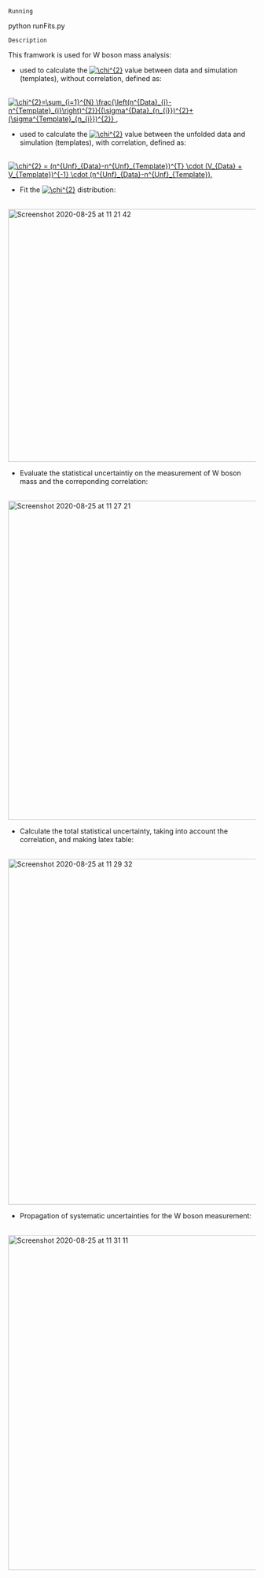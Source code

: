 ```
Running
```
python runFits.py



```
Description
```
This framwork is used for W boson mass analysis:

- used to calculate the <a href="https://www.codecogs.com/eqnedit.php?latex=\chi^{2}" target="_blank"><img src="https://latex.codecogs.com/svg.latex?\chi^{2}" title="\chi^{2}" /></a> value between data and simulation (templates), without correlation, defined as: <br />


              <a href="https://www.codecogs.com/eqnedit.php?latex=\chi^{2}=\sum_{i=1}^{N}&space;\frac{\left(n^{Data}_{i}-n^{Template}_{i}\right)^{2}}{(\sigma^{Data}_{n_{i}})^{2}&plus;(\sigma^{Template}_{n_{i}})^{2}}&space;," target="_blank"><img src="https://latex.codecogs.com/svg.latex?\chi^{2}=\sum_{i=1}^{N}&space;\frac{\left(n^{Data}_{i}-n^{Template}_{i}\right)^{2}}{(\sigma^{Data}_{n_{i}})^{2}&plus;(\sigma^{Template}_{n_{i}})^{2}}&space;," title="\chi^{2}=\sum_{i=1}^{N} \frac{\left(n^{Data}_{i}-n^{Template}_{i}\right)^{2}}{(\sigma^{Data}_{n_{i}})^{2}+(\sigma^{Template}_{n_{i}})^{2}} ," /></a>



- used to calculate the <a href="https://www.codecogs.com/eqnedit.php?latex=\chi^{2}" target="_blank"><img src="https://latex.codecogs.com/svg.latex?\chi^{2}" title="\chi^{2}" /></a> value between the unfolded data and simulation (templates), with correlation, defined as: <br />


              <a href="https://www.codecogs.com/eqnedit.php?latex=\chi^{2}&space;=&space;(n^{Unf}_{Data}-n^{Unf}_{Template})^{T}&space;\cdot&space;(V_{Data}&space;&plus;&space;V_{Template})^{-1}&space;\cdot&space;(n^{Unf}_{Data}-n^{Unf}_{Template})," target="_blank"><img src="https://latex.codecogs.com/svg.latex?\chi^{2}&space;=&space;(n^{Unf}_{Data}-n^{Unf}_{Template})^{T}&space;\cdot&space;(V_{Data}&space;&plus;&space;V_{Template})^{-1}&space;\cdot&space;(n^{Unf}_{Data}-n^{Unf}_{Template})," title="\chi^{2} = (n^{Unf}_{Data}-n^{Unf}_{Template})^{T} \cdot (V_{Data} + V_{Template})^{-1} \cdot (n^{Unf}_{Data}-n^{Unf}_{Template})," /></a>

- Fit the <a href="https://www.codecogs.com/eqnedit.php?latex=\chi^{2}" target="_blank"><img src="https://latex.codecogs.com/svg.latex?\chi^{2}" title="\chi^{2}" /></a>  distribution: <br />

          <img width="514" alt="Screenshot 2020-08-25 at 11 21 42" src="https://user-images.githubusercontent.com/53044514/91157196-4d6a9d80-e6c5-11ea-9c7f-23d4f2741e33.png">


- Evaluate the statistical uncertaintiy on the measurement of W boson mass and the correponding correlation: <br />

          <img width="649" alt="Screenshot 2020-08-25 at 11 27 21" src="https://user-images.githubusercontent.com/53044514/91157704-f74a2a00-e6c5-11ea-9523-9a92defd5d4e.png">
          
- Calculate the total statistical uncertainty, taking into account the correlation, and making latex table: <br />

          <img width="703" alt="Screenshot 2020-08-25 at 11 29 32" src="https://user-images.githubusercontent.com/53044514/91157930-442e0080-e6c6-11ea-8f3a-abbe014c1147.png">
          
- Propagation of systematic uncertainties for the W boson measurement: <br />

          <img width="681" alt="Screenshot 2020-08-25 at 11 31 11" src="https://user-images.githubusercontent.com/53044514/91158120-7f303400-e6c6-11ea-8df6-6ed98801a53f.png">

